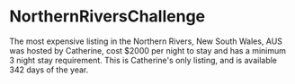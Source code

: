 # NorthernRiversChallenge

The most expensive listing in the Northern Rivers, New South Wales, AUS was hosted by Catherine, cost $2000 per night to stay and has a minimum 3 night stay requirement. This is Catherine's only listing, and is available 342 days of the year.
